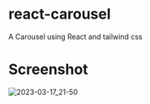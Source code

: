 # react-carousel

A Carousel using React and tailwind css

# Screenshot

![2023-03-17_21-50](https://user-images.githubusercontent.com/24318272/226074354-b0e74ec7-ecc6-487e-aab7-c074e3f4955d.png)
